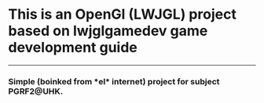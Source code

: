 # This is an OpenGl (LWJGL) project based on lwjglgamedev game development guide
---
<h3>Simple (boinked from *el* internet) project for subject PGRF2@UHK.</h3>
